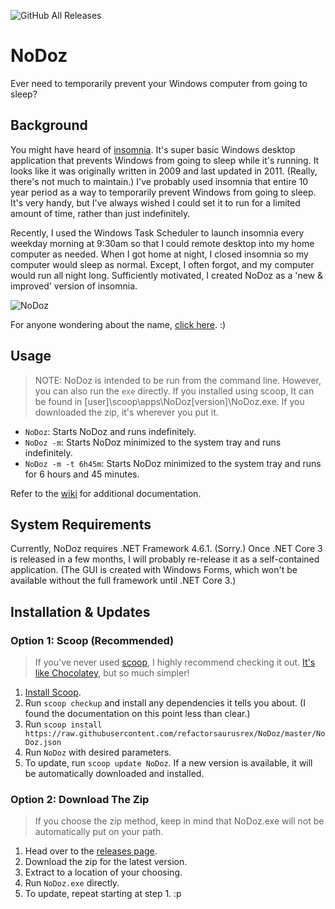 ![GitHub All Releases](https://img.shields.io/github/downloads/refactorsaurusrex/nodoz/total?style=for-the-badge)

# NoDoz
Ever need to temporarily prevent your Windows computer from going to sleep? 

## Background

You might have heard of [insomnia](https://dlaa.me/Insomnia/). It's super basic Windows desktop application that prevents Windows from going to sleep while it's running. It looks like it was originally written in 2009 and last updated in 2011. (Really, there's not much to maintain.) I've probably used insomnia that entire 10 year period as a way to temporarily prevent Windows from going to sleep. It's very handy, but I've always wished I could set it to run for a limited amount of time, rather than just indefinitely. 

Recently, I used the Windows Task Scheduler to launch insomnia every weekday morning at 9:30am so that I could remote desktop into my home computer as needed. When I got home at night, I closed insomnia so my computer would sleep as normal. Except, I often forgot, and my computer would run all night long. Sufficiently motivated, I created NoDoz as a 'new & improved' version of insomnia.

![NoDoz](https://raw.githubusercontent.com/refactorsaurusrex/NoDoz/master/images/screenshot.png)

For anyone wondering about the name, [click here](https://www.nodoz.com/). :)

## Usage

> NOTE: NoDoz is intended to be run from the command line. However, you can also run the `exe` directly. If you installed using scoop, It can be found in [user]\scoop\apps\NoDoz\[version]\NoDoz.exe. If you downloaded the zip, it's wherever you put it.

- `NoDoz`: Starts NoDoz and runs indefinitely.
- `NoDoz -m`: Starts NoDoz minimized to the system tray and runs indefinitely. 
- `NoDoz -m -t 6h45m`: Starts NoDoz minimized to the system tray and runs for 6 hours and 45 minutes.

Refer to the [wiki](https://github.com/refactorsaurusrex/NoDoz/wiki) for additional documentation. 

## System Requirements

Currently, NoDoz requires .NET Framework 4.6.1. (Sorry.) Once .NET Core 3 is released in a few months, I will probably re-release it as a self-contained application. (The GUI is created with Windows Forms, which won't be available without the full framework until .NET Core 3.)

## Installation & Updates

### Option 1: Scoop (Recommended)

> If you've never used [scoop](https://scoop.sh/), I highly recommend checking it out. [It's like Chocolatey](https://github.com/lukesampson/scoop/wiki/Chocolatey-Comparison), but so much simpler!

1. [Install Scoop](https://github.com/lukesampson/scoop#installation).
2. Run `scoop checkup` and install any dependencies it tells you about. (I found the documentation on this point less than clear.)
3. Run `scoop install https://raw.githubusercontent.com/refactorsaurusrex/NoDoz/master/NoDoz.json`
4. Run `NoDoz` with desired parameters.
5. To update, run `scoop update NoDoz`. If a new version is available, it will be automatically downloaded and installed.

### Option 2: Download The Zip

> If you choose the zip method, keep in mind that NoDoz.exe will not be automatically put on your path.

1. Head over to the [releases page](https://github.com/refactorsaurusrex/NoDoz/releases). 
2. Download the zip for the latest version.
3. Extract to a location of your choosing.
4. Run `NoDoz.exe` directly. 
5. To update, repeat starting at step 1. :p
